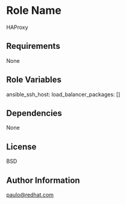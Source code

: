 Role Name
=========

HAProxy

Requirements
------------

None

Role Variables
--------------

ansible_ssh_host: 
load_balancer_packages: []

Dependencies
------------

None

License
-------

BSD

Author Information
------------------

paulo@redhat.com
